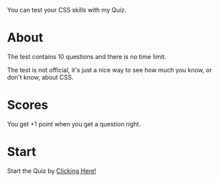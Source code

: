 You can test your CSS skills with my Quiz.
<h1>About</h1>
The test contains 10 questions and there is no time limit. 
<p></p>
The test is not official, it's just a nice way to see how much you know, or don't know, about CSS.
<h1>Scores</h1>
You get +1 point when you get a question right.
<h1>Start</h1>
Start the Quiz by <a href="https://css.bledsquiz.repl.co/">Clicking Here!</a>
